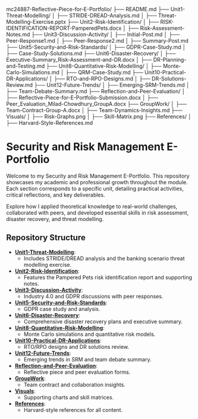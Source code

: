 mc24887-Reflective-Piece-for-E-Portfolio/
├── README.md
├── Unit1-Threat-Modelling/
│   ├── STRIDE-DREAD-Analysis.md
│   ├── Threat-Modelling-Exercise.pptx
├── Unit2-Risk-Identification/
│   ├── RISK-IDENTIFICATION-REPORT-PamperedPets.docx
│   ├── Risk-Assessment-Notes.md
├── Unit3-Discussion-Activity/
│   ├── Initial-Post.md
│   ├── Peer-Response1.md
│   ├── Peer-Response2.md
│   ├── Summary-Post.md
├── Unit5-Security-and-Risk-Standards/
│   ├── GDPR-Case-Study.md
│   ├── Case-Study-Solutions.md
├── Unit6-Disaster-Recovery/
│   ├── Executive-Summary_Risk-Assessment-and-DR.docx
│   ├── DR-Planning-and-Testing.md
├── Unit8-Quantitative-Risk-Modelling/
│   ├── Monte-Carlo-Simulations.md
│   ├── QRM-Case-Study.md
├── Unit10-Practical-DR-Applications/
│   ├── RTO-and-RPO-Designs.md
│   ├── DR-Solutions-Review.md
├── Unit12-Future-Trends/
│   ├── Emerging-SRM-Trends.md
│   ├── Team-Debate-Summary.md
├── Reflection-and-Peer-Evaluation/
│   ├── Reflective-Piece-for-E-Portfolio-Submission.docx
│   ├── Peer_Evaluation_Milad-Chowdhury_GroupA.docx
├── GroupWork/
│   ├── Team-Contract-Group-A.docx
│   ├── Team-Dynamics-Insights.md
├── Visuals/
│   ├── Risk-Graphs.png
│   ├── Skill-Matrix.png
├── References/
│   ├── Harvard-Style-References.md



# Security and Risk Management E-Portfolio

Welcome to my Security and Risk Management E-Portfolio. This repository showcases my academic and professional growth throughout the module. Each section corresponds to a specific unit, detailing practical activities, critical reflections, and key deliverables.

Explore how I applied theoretical knowledge to real-world challenges, collaborated with peers, and developed essential skills in risk assessment, disaster recovery, and threat modelling.



## Repository Structure
- **[Unit1-Threat-Modelling](Unit1-Threat-Modelling)**:
  - Includes STRIDE/DREAD analysis and the banking scenario threat modelling exercise.
- **[Unit2-Risk-Identification](Unit2-Risk-Identification)**:
  - Features the Pampered Pets risk identification report and supporting notes.
- **[Unit3-Discussion-Activity](Unit3-Discussion-Activity)**:
  - Industry 4.0 and GDPR discussions with peer responses.
- **[Unit5-Security-and-Risk-Standards](Unit5-Security-and-Risk-Standards)**:
  - GDPR case study and analysis.
- **[Unit6-Disaster-Recovery](Unit6-Disaster-Recovery)**:
  - Comprehensive disaster recovery plans and executive summary.
- **[Unit8-Quantitative-Risk-Modelling](Unit8-Quantitative-Risk-Modelling)**:
  - Monte Carlo simulations and quantitative risk models.
- **[Unit10-Practical-DR-Applications](Unit10-Practical-DR-Applications)**:
  - RTO/RPO designs and DR solutions review.
- **[Unit12-Future-Trends](Unit12-Future-Trends)**:
  - Emerging trends in SRM and team debate summary.
- **[Reflection-and-Peer-Evaluation](Reflection-and-Peer-Evaluation)**:
  - Reflective piece and peer evaluation forms.
- **[GroupWork](GroupWork)**:
  - Team contract and collaboration insights.
- **[Visuals](Visuals)**:
  - Supporting charts and skill matrices.
- **[References](References)**:
  - Harvard-style references for all content.
